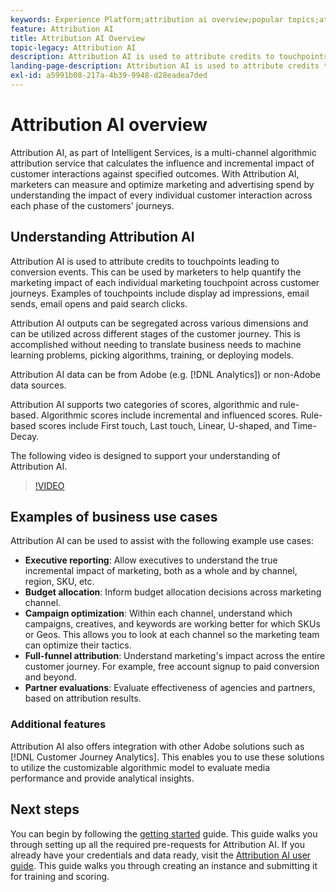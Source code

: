 ```yaml
---
keywords: Experience Platform;attribution ai overview;popular topics;attribution ai;Attribution ai
feature: Attribution AI
title: Attribution AI Overview
topic-legacy: Attribution AI
description: Attribution AI is used to attribute credits to touchpoints leading to conversion events. This can be used by marketers to help quantify the marketing impact of each individual marketing touchpoint across customer journeys. Examples of touchpoints include display ad impressions, email sends, email opens and paid search clicks.
landing-page-description: Attribution AI is used to attribute credits to touchpoints leading to conversion events. This can be used by marketers to help quantify the marketing impact of each individual marketing touchpoint across customer journeys.
exl-id: a5991b08-217a-4b39-9948-d28eadea7ded
---
```

# Attribution AI overview

Attribution AI, as part of Intelligent Services, is a multi-channel algorithmic attribution service that calculates the influence and incremental impact of customer interactions against specified outcomes. With Attribution AI, marketers can measure and optimize marketing and advertising spend by understanding the impact of every individual customer interaction across each phase of the customers' journeys. 

## Understanding Attribution AI

Attribution AI is used to attribute credits to touchpoints leading to conversion events. This can be used by marketers to help quantify the marketing impact of each individual marketing touchpoint across customer journeys. Examples of touchpoints include display ad impressions, email sends, email opens and paid search clicks.

Attribution AI outputs can be segregated across various dimensions and can be utilized across different stages of the customer journey. This is accomplished without needing to translate business needs to machine learning problems, picking algorithms, training, or deploying models.

Attribution AI data can be from Adobe (e.g. [!DNL Analytics]) or non-Adobe data sources.

Attribution AI supports two categories of scores, algorithmic and rule-based. Algorithmic scores include incremental and influenced scores. Rule-based scores include First touch, Last touch, Linear, U-shaped, and Time-Decay.

The following video is designed to support your understanding of Attribution AI.

>[!VIDEO](https://video.tv.adobe.com/v/32667?learn=on&quality=12)

## Examples of business use cases

Attribution AI can be used to assist with the following example use cases:

- **Executive reporting**: Allow executives to understand the true incremental impact of marketing, both as a whole and by channel, region, SKU, etc.
- **Budget allocation**: Inform budget allocation decisions across marketing channel.
- **Campaign optimization**: Within each channel, understand which campaigns, creatives, and keywords are working better for which SKUs or Geos. This allows you to look at each channel so the marketing team can optimize their tactics.
- **Full-funnel attribution**: Understand marketing's impact across the entire customer journey. For example, free account signup to paid conversion and beyond.
- **Partner evaluations**: Evaluate effectiveness of agencies and partners, based on attribution results.

### Additional features

Attribution AI also offers integration with other Adobe solutions such as [!DNL Customer Journey Analytics]. This enables you to use these solutions to utilize the customizable algorithmic model to evaluate media performance and provide analytical insights.
  
## Next steps

You can begin by following the [getting started](./getting-started.md) guide. This guide walks you through setting up all the required pre-requests for Attribution AI. If you already have your credentials and data ready, visit the [Attribution AI user guide](./user-guide.md). This guide walks you through creating an instance and submitting it for training and scoring.
